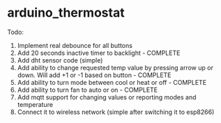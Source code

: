 # arduino_thermostat

Todo:
<ol>
  <li>Implement real debounce for all buttons</li>
  <li>Add 20 seconds inactive timer to backlight - COMPLETE</li>
  <li>Add dht sensor code (simple)</li>
  <li>Add ability to change requested temp value by pressing arrow up or down. Will add +1 or -1 based on button - COMPLETE</li>
  <li>Add ability to turn mode between cool or heat or off - COMPLETE</li>
  <li>Add ability to turn fan to auto or on - COMPLETE</li>
  <li>Add mqtt support for changing values or reporting modes and temperature</li>
  <li>Connect it to wireless network (simple after switching it to esp8266)</li>
</ol>
